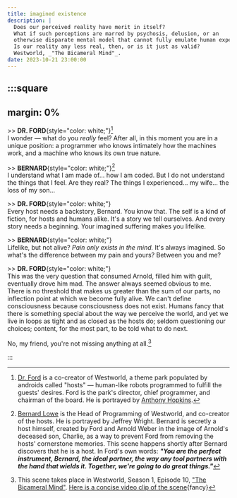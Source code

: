 ```yaml
---
title: imagined existence
description: |
  Does our perceived reality have merit in itself?
  What if such perceptions are marred by psychosis, delusion, or an
  otherwise disparate mental model that cannot fully emulate human experience?
  Is our reality any less real, then, or is it just as valid?  
  Westworld, _"The Bicameral Mind"_.
date: 2023-10-21 23:00:00
---
```


:::square
---
margin: 0%
---

\>\> **DR. FORD**{style="color: white;"}[^1]  
I wonder &mdash; what do you _really_ feel?
After all, in this moment you are in a unique position:
a programmer who knows intimately how the machines work,
and a machine who knows its own true nature.

\>\> **BERNARD**{style="color: white;"}[^2]  
I understand what I am made of... how I am coded.
But I do not understand the things that I feel.
Are they real? The things I experienced... my wife...
the loss of my son...

\>\> **DR. FORD**{style="color: white;"}  
Every host needs a backstory, Bernard. You know that.
The self is a kind of fiction, for hosts and humans alike.
It's a story we tell ourselves.
And every story needs a beginning.
Your imagined suffering makes you lifelike.

\>\> **BERNARD**{style="color: white;"}  
Lifelike, but not alive? _Pain only exists in the mind._
It's always imagined. So what's the difference between my pain and yours?
Between you and me?

\>\> **DR. FORD**{style="color: white;"}  
This was the very question that consumed Arnold, filled him with guilt,
eventually drove him mad. The answer always seemed obvious to me.
There is no threshold that makes us greater than the sum of our parts,
no inflection point at which we become fully alive.
We can't define consciousness because consciousness does not exist.
Humans fancy that there is something special about the way we perceive the world,
and yet we live in loops as tight and as closed as the hosts do;
seldom questioning our choices; content, for the most part,
to be told what to do next.

No, my friend, you're not missing anything at all.[^3]

:::

[^1]: [Dr. Ford][dr-ford] is a co-creator of Westworld,
  a theme park populated by androids called "hosts"
  &mdash; human-like robots programmed to fulfill the guests' desires.
  Ford is the park's director, chief programmer, and chairman of the board.
  He is portrayed by [Anthony Hopkins][anthony-hopkins].

[^2]: [Bernard Lowe][bernard] is the Head of Programming of Westworld,
  and co-creator of the hosts.
  He is portrayed by Jeffrey Wright.
  Bernard is secretly a host himself,
  created by Ford and Arnold Weber in the image of Arnold's deceased son,
  Charlie, as a way to prevent Ford from removing the hosts' cornerstone memories.
  This scene happens shortly after Bernard discovers that he is a host.
  In Ford's own words:
  **_"You are the perfect instrument, Bernard, the ideal partner,
    the way any tool partners with the hand that wields it.
    Together, we're going to do great things."_**

[^3]: This scene takes place in Westworld, Season 1, Episode 10, ["The Bicameral Mind"][bicameral-mind].
  [Here is a concise video clip of the scene](https://youtu.be/S94ETUiMZwQ?si=P-o4Gcil0xgKHVE9){fancy}

[dr-ford]:          https://westworld.fandom.com/wiki/Robert_Ford
[bernard]:          https://westworld.fandom.com/wiki/Bernard_Lowe
[anthony-hopkins]:  https://en.wikipedia.org/wiki/Anthony_Hopkins
[bicameral-mind]:   https://en.wikipedia.org/wiki/The_Bicameral_Mind
